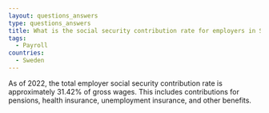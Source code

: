 ```yaml
---
layout: questions_answers
type: questions_answers
title: What is the social security contribution rate for employers in Sweden?
tags:
  - Payroll
countries:
  - Sweden
---
```

As of 2022, the total employer social security contribution rate is approximately 31.42% of gross wages. This includes contributions for pensions, health insurance, unemployment insurance, and other benefits.